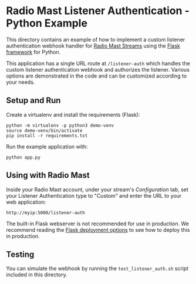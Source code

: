 Radio Mast Listener Authentication - Python Example
===================================================

This directory contains an example of how to implement a custom listener authentication webhook handler
for [Radio Mast Streams](https://www.radiomast.io) using the [Flask framework](https://flask.palletsprojects.com/en/2.0.x/) for Python.

This application has a single URL route at `/listener-auth` which handles the custom listener authentication webhook
and authorizes the listener. Various options are demonstrated in the code and can be customized according to your needs.

## Setup and Run

Create a virtualenv and install the requirements (Flask):

    python -m virtualenv -p python3 demo-venv
    source demo-venv/bin/activate
    pip install -r requirements.txt
    
Run the example application with:

    python app.py
    

## Using with Radio Mast

Inside your Radio Mast account, under your stream's *Configuration* tab, set your Listener Authentication type to 
"Custom" and enter the URL to your web application:

    http://myip:5000/listener-auth

The built-in Flask webserver is not recommended for use in production. We recommend reading the [Flask deployment options](https://flask.palletsprojects.com/en/2.0.x/deploying/)
to see how to deploy this in production.


## Testing

You can simulate the webhook by running the `test_listener_auth.sh` script included in this directory.